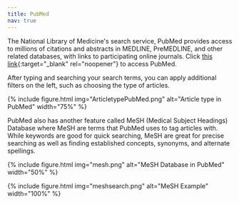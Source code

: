 ```yaml
---
title: PubMed
nav: true
---
```


The National Library of Medicine's search service, PubMed provides access to millions of citations and abstracts in MEDLINE, PreMEDLINE, and other related databases, with links to participating online journals. Click [this link](https://pubmed.ncbi.nlm.nih.gov/?otool=iduuomlib){:target="_blank" rel="noopener"} to access PubMed. 

After typing and searching your search terms, you can apply additional filters on the left, such as choosing the type of articles.

{% include figure.html img="ArticletypePubMed.png" alt="Article type in PubMed" width="75%" %}

PubMed also has another feature called MeSH (Medical Subject Headings) Database where MeSH are terms that PubMed uses to tag articles with. While keywords are good for quick searching, MeSH are great for precise searching as well as finding established concepts, synonyms, and alternate spellings.

{% include figure.html img="mesh.png" alt="MeSH Database in PubMed" width="50%" %}

{% include figure.html img="meshsearch.png" alt="MeSH Example" width="100%" %}